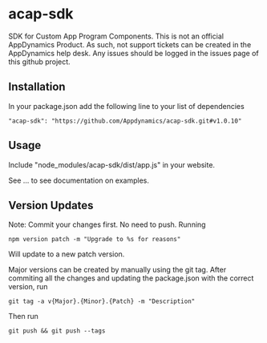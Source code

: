 # acap-sdk
SDK for Custom App Program Components. This is not an official AppDynamics Product.  As such, not support tickets can be created in the AppDynamics help desk.  Any issues should be logged in the issues page of this github project.

## Installation
In your package.json add the following line to your list of dependencies
```
"acap-sdk": "https://github.com/Appdynamics/acap-sdk.git#v1.0.10"
```

## Usage
Include "node_modules/acap-sdk/dist/app.js" in your website. 

See ... to see documentation on examples.

## Version Updates
Note: Commit your changes first. No need to push.
Running 
```
npm version patch -m "Upgrade to %s for reasons"
```
Will update to a new patch version.  

Major versions can be created by manually using the git tag.  After commiting all the changes and updating the package.json with the correct version, run 
```
git tag -a v{Major}.{Minor}.{Patch} -m "Description"
```
Then run 
```
git push && git push --tags
```
